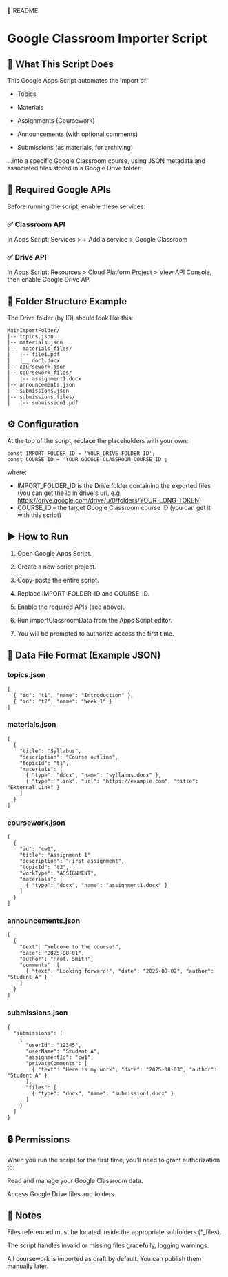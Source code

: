 📜 README 
# Google Classroom Importer Script
## 🚀 What This Script Does
This Google Apps Script automates the import of:

- Topics

- Materials

- Assignments (Coursework)

- Announcements (with optional comments)

- Submissions (as materials, for archiving)

...into a specific Google Classroom course, using JSON metadata and associated files stored in a Google Drive folder.

## 🧩 Required Google APIs
Before running the script, enable these services:

### ✅ Classroom API

In Apps Script: Services > + Add a service > Google Classroom

### ✅ Drive API

In Apps Script: Resources > Cloud Platform Project > View API Console, then enable Google Drive API

## 📂 Folder Structure Example
The Drive folder (by ID) should look like this:

```
MainImportFolder/
|-- topics.json
|-- materials.json
|--  materials_files/
|   |-- file1.pdf
|   |__ doc1.docx
|-- coursework.json
|-- coursework_files/
│   |-- assignment1.docx
|-- announcements.json
|-- submissions.json
|-- submissions_files/
│   |-- submission1.pdf
```

## ⚙️ Configuration
At the top of the script, replace the placeholders with your own:
```
const IMPORT_FOLDER_ID = 'YOUR_DRIVE_FOLDER_ID';
const COURSE_ID = 'YOUR_GOOGLE_CLASSROOM_COURSE_ID';
```
where:
- IMPORT_FOLDER_ID is the Drive folder containing the exported files (you can get the id in drive's url, e.g. https://drive.google.com/drive/u/0/folders/YOUR-LONG-TOKEN)
- COURSE_ID – the target Google Classroom course ID (you can get it with this [script](https://github.com/gablilli/googlescripts/blob/main/classroom/courses-ids.gs))

## ▶️ How to Run
1. Open Google Apps Script.

2. Create a new script project.

3. Copy-paste the entire script.

4. Replace IMPORT_FOLDER_ID and COURSE_ID.

5. Enable the required APIs (see above).

6. Run importClassroomData from the Apps Script editor.

7. You will be prompted to authorize access the first time.

## 📄 Data File Format (Example JSON)

### topics.json
```
[
  { "id": "t1", "name": "Introduction" },
  { "id": "t2", "name": "Week 1" }
]
```
### materials.json
```
[
  {
    "title": "Syllabus",
    "description": "Course outline",
    "topicId": "t1",
    "materials": [
      { "type": "docx", "name": "syllabus.docx" },
      { "type": "link", "url": "https://example.com", "title": "External Link" }
    ]
  }
]
```
### coursework.json
```
[
  {
    "id": "cw1",
    "title": "Assignment 1",
    "description": "First assignment",
    "topicId": "t2",
    "workType": "ASSIGNMENT",
    "materials": [
      { "type": "docx", "name": "assignment1.docx" }
    ]
  }
]
```
### announcements.json
```
[
  {
    "text": "Welcome to the course!",
    "date": "2025-08-01",
    "author": "Prof. Smith",
    "comments": [
      { "text": "Looking forward!", "date": "2025-08-02", "author": "Student A" }
    ]
  }
]
```
### submissions.json
```
{
  "submissions": [
    {
      "userId": "12345",
      "userName": "Student A",
      "assignmentId": "cw1",
      "privateComments": [
        { "text": "Here is my work", "date": "2025-08-03", "author": "Student A" }
      ],
      "files": [
        { "type": "docx", "name": "submission1.docx" }
      ]
    }
  ]
}
```
## 🔒 Permissions
When you run the script for the first time, you’ll need to grant authorization to:

Read and manage your Google Classroom data.

Access Google Drive files and folders.

## 📌 Notes
Files referenced must be located inside the appropriate subfolders (*_files).

The script handles invalid or missing files gracefully, logging warnings.

All coursework is imported as draft by default. You can publish them manually later.


